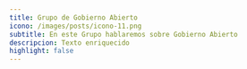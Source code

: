 ```yaml
---
title: Grupo de Gobierno Abierto
icono: /images/posts/icono-11.png
subtitle: En este Grupo hablaremos sobre Gobierno Abierto
descripcion: Texto enriquecido
highlight: false
---
```

